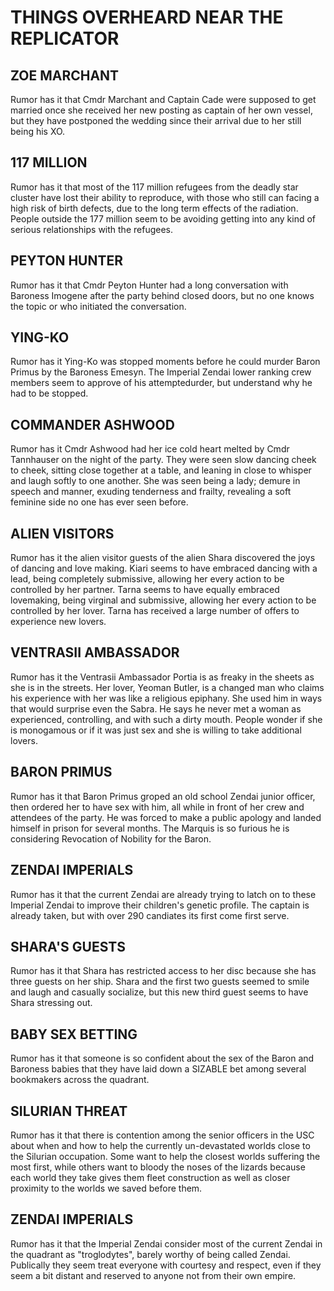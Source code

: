 # THINGS OVERHEARD NEAR THE REPLICATOR

## ZOE MARCHANT
Rumor has it that Cmdr Marchant and Captain Cade were supposed to get married once she received her new posting as captain of her own vessel, but they have postponed the wedding since their arrival due to her still being his XO.

## 117 MILLION
Rumor has it that most of the 117 million refugees from the deadly star cluster have lost their ability to reproduce, with those who still can facing a high risk of birth defects, due to the long term effects of the radiation. People outside the 177 million seem to be avoiding getting into any kind of serious relationships with the refugees. 

## PEYTON HUNTER
Rumor has it that Cmdr Peyton Hunter had a long conversation with Baroness Imogene after the party behind closed doors, but no one knows the topic or who initiated the conversation.

## YING-KO
Rumor has it Ying-Ko was stopped moments before he could murder Baron Primus by the Baroness Emesyn. The Imperial Zendai lower ranking crew members seem to approve of his attemptedurder, but understand why he had to be stopped.

## COMMANDER ASHWOOD
Rumor has it Cmdr Ashwood had her ice cold heart melted by Cmdr Tannhauser on the night of the party. They were seen slow dancing cheek to cheek, sitting close together at a table, and leaning in close to whisper and laugh softly to one another. She was seen being a lady; demure in speech and manner, exuding tenderness and frailty, revealing a soft feminine side no one has ever seen before.

## ALIEN VISITORS
Rumor has it the alien visitor guests of the alien Shara discovered the joys of dancing and love making. Kiari seems to have embraced dancing with a lead, being completely submissive, allowing her every action to be controlled by her partner. Tarna seems to have equally embraced lovemaking, being virginal and submissive, allowing her every action to be controlled by her lover. Tarna has received a large number of offers to experience new lovers.

## VENTRASII AMBASSADOR
Rumor has it the Ventrasii Ambassador Portia is as freaky in the sheets as she is in the streets. Her lover, Yeoman Butler, is a changed man who claims his experience with her was like a religious epiphany. She used him in ways that would surprise even the Sabra. He says he never met a woman as experienced, controlling, and with such a dirty mouth. People wonder if she is monogamous or if it was just sex and she is willing to take additional lovers.

## BARON PRIMUS
Rumor has it that Baron Primus groped an old school Zendai junior officer, then ordered her to have sex with him, all while in front of her crew and attendees of the party. He was forced to make a public apology and landed himself in prison for several months. The Marquis is so furious he is considering Revocation of Nobility for the Baron.

## ZENDAI IMPERIALS
Rumor has it that the current Zendai are already trying to latch on to these Imperial Zendai to improve their children's genetic profile. The captain is already taken, but with over 290 candiates its first come first serve.

## SHARA'S GUESTS
Rumor has it that Shara has restricted access to her disc because she has three guests on her ship. Shara and the first two guests seemed to smile and laugh and casually socialize, but this new third guest seems to have Shara stressing out.

## BABY SEX BETTING
Rumor has it that someone is so confident about the sex of the Baron and Baroness babies that they have laid down a SIZABLE bet among several bookmakers across the quadrant.

## SILURIAN THREAT
Rumor has it that there is contention among the senior officers in the USC about when and how to help the currently un-devastated worlds close to the Silurian occupation. Some want to help the closest worlds suffering the most first, while others want to bloody the noses of the lizards because each world they take gives them fleet construction as well as closer proximity to the worlds we saved before them.

## ZENDAI IMPERIALS
Rumor has it that the Imperial Zendai consider most of the current Zendai in the quadrant as "troglodytes", barely worthy of being called Zendai. Publically they seem treat everyone with courtesy and respect, even if they seem a bit distant and reserved to anyone not from their own empire.
